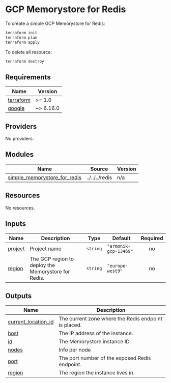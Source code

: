 # GCP Memorystore for Redis

To create a simple GCP Memorystore for Redis:

```bash
terraform init
terraform plan
terraform apply
```

To delete all resource:

```bash
terraform destroy
```

<!-- BEGIN_TF_DOCS -->
## Requirements

| Name | Version |
|------|---------|
| <a name="requirement_terraform"></a> [terraform](#requirement\_terraform) | >= 1.0 |
| <a name="requirement_google"></a> [google](#requirement\_google) | ~> 6.16.0 |

## Providers

No providers.

## Modules

| Name | Source | Version |
|------|--------|---------|
| <a name="module_simple_memorystore_for_redis"></a> [simple\_memorystore\_for\_redis](#module\_simple\_memorystore\_for\_redis) | ../../../redis | n/a |

## Resources

No resources.

## Inputs

| Name | Description | Type | Default | Required |
|------|-------------|------|---------|:--------:|
| <a name="input_project"></a> [project](#input\_project) | Project name | `string` | `"armonik-gcp-13469"` | no |
| <a name="input_region"></a> [region](#input\_region) | The GCP region to deploy the Memorystore for Redis. | `string` | `"europe-west9"` | no |

## Outputs

| Name | Description |
|------|-------------|
| <a name="output_current_location_id"></a> [current\_location\_id](#output\_current\_location\_id) | The current zone where the Redis endpoint is placed. |
| <a name="output_host"></a> [host](#output\_host) | The IP address of the instance. |
| <a name="output_id"></a> [id](#output\_id) | The Memorystore instance ID. |
| <a name="output_nodes"></a> [nodes](#output\_nodes) | Info per node |
| <a name="output_port"></a> [port](#output\_port) | The port number of the exposed Redis endpoint. |
| <a name="output_region"></a> [region](#output\_region) | The region the instance lives in. |
<!-- END_TF_DOCS -->
